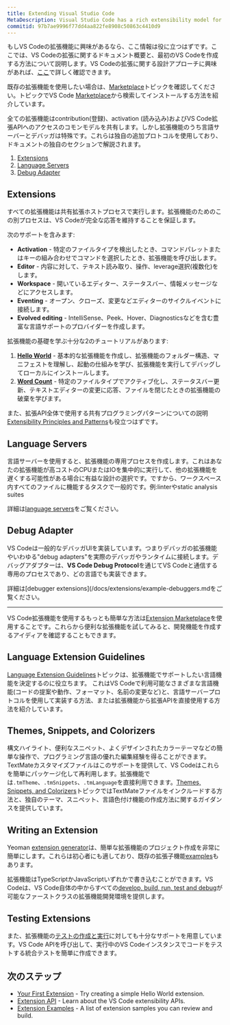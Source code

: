 ```yaml
---
title: Extending Visual Studio Code
MetaDescription: Visual Studio Code has a rich extensibility model for interacting with and adding to the tool.  Learn how to create your own extensions (plug-ins) for Visual Studio Code.
commitid: 97b7ae9996f77dd4aa822fe8908c50863c4410d9
---
```


もしVS Codeの拡張機能に興味があるなら、ここ情報は役に立つはずです。ここでは、VS Codeの拡張に関するドキュメント概要と、最初のVS Codeを作成する方法について説明します。VS Codeの拡張に関する設計アプローチに興味があれば、[ここ](/docs/extensionAPI/patterns-and-principles.md)で詳しく確認できます。

既存の拡張機能を使用したい場合は、[Marketplace](/docs/userguide/extension-gallery.md)トピックを確認してください。トピックでVS Code [Marketplace](https://marketplace.visualstudio.com/VSCode)から検索してインストールする方法を紹介しています。

全ての拡張機能はcontribution(登録)、activation (読み込み)およびVS Code拡張APIへのアクセスのコモンモデルを共有します。しかし拡張機能のうち言語サーバーとデバッガは特殊です。これらは独自の追加プロトコルを使用しており、ドキュメントの独自のセクションで解説されます。

1. [Extensions](#extensions)
2. [Language Servers](#language-servers)
3. [Debug Adapter](#debug-adapter)

## Extensions

すべての拡張機能は共有拡張ホストプロセスで実行します。拡張機能のためのこの別プロセスは、VS Codeが完全な応答を維持することを保証します。

次のサポートを含みます:

* **Activation** - 特定のファイルタイプを検出したとき、コマンドパレットまたはキーの組み合わせでコマンドを選択したとき、拡張機能を呼び出します。
* **Editor** - 内容に対して、テキスト読み取り、操作、leverage選択(複数化)をします。
* **Workspace** - 開いているエディター、ステータスバー、情報メッセージなどにアクセスします。
* **Eventing** - オープン、クローズ、変更などエディターのサイクルイベントに接続します。
* **Evolved editing** - IntelliSense、Peek、Hover、Diagnosticsなどを含む豊富な言語サポートのプロバイダーを作成します。

拡張機能の基礎を学ぶ十分な2のチュートリアルがあります:

1. **[Hello World](/docs/extensions/example-hello-world.md)** - 基本的な拡張機能を作成し、拡張機能のフォルダー構造、マニフェストを理解し、起動の仕組みを学び、拡張機能を実行してデバッグしてローカルにインストールします。
2. **[Word Count](/docs/extensions/example-word-count.md)** - 特定のファイルタイプでアクティブ化し、ステータスバー更新、テキストエディターの変更に応答、ファイルを閉じたときの拡張機能の破棄を学びます。

また、拡張API全体で使用する共有プログラミングパターンについての説明[Extensibility Principles and Patterns](/docs/extensionAPI/patterns-and-principles.md)も役立つはずです。

## Language Servers

言語サーバーを使用すると、拡張機能の専用プロセスを作成します。これはあなたの拡張機能が高コストのCPUまたはIOを集中的に実行して、他の拡張機能を遅くする可能性がある場合に有益な設計の選択です。ですから、ワークスペース内すべてのファイルに機能するタスクで一般的です。例:linterやstatic analysis suites

詳細は[language servers](/docs/extensions/example-language-server.md)をご覧ください。

## Debug Adapter

VS Codeは一般的なデバッガUIを実装しています。つまりデバッガの拡張機能やいわゆる"debug adapters"を実際のデバッガやランタイムに接続します。デバッグアダプターは、**VS Code Debug Protocol**を通じてVS Codeと通信する専用のプロセスであり、どの言語でも実装できます。

詳細は[debugger extensions](/docs/extensions/example-debuggers.mdをご覧ください。

---

VS Code拡張機能を使用するもっとも簡単な方法は[Extension Marketplace](/docs/userguide/extension-gallery.md)を使用することです。これらから便利な拡張機能を試してみると、開発機能を作成するアイディアを確認することもできます。

## Language Extension Guidelines

[Language Extension Guidelines](/docs/extensionAPI/language-support.md)トピックは、拡張機能でサポートしたい言語機能を決定するのに役立ちます。 これはVS Codeで利用可能なさまざまな言語機能(コードの提案や動作、フォーマット、名前の変更など)と、言語サーバープロトコルを使用して実装する方法、または拡張機能から拡張APIを直接使用する方法を紹介しています。

## Themes, Snippets, and Colorizers

構文ハイライト、便利なスニペット、よくデザインされたカラーテーマなどの簡単な操作で、プログラミング言語の優れた編集経験を得ることができます。TextMateカスタマイズファイルはこのサポートを提供して、VS Codeはこれらを簡単にパッケージ化して再利用します。拡張機能では`.tmTheme`、`.tmSnippets`、`.tmLanguage`を直接利用できます。[Themes, Snippets, and Colorizers](/docs/extensions/themes-snippets-colorizers.md)トピックではTextMateファイルをインクルードする方法と、独自のテーマ、スニペット、言語色付け機能の作成方法に関するガイダンスを提供しています。

## Writing an Extension

Yeoman [extension generator](/docs/extensions/yocode.md)は、簡単な拡張機能のプロジェクト作成を非常に簡単にします。これらは初心者にも適しており、既存の拡張子機能[examples](/docs/extensions/samples.md)もあります。

拡張機能はTypeScriptかJavaScriptいずれかで書き込むことができます。VS Codeは、VS Code自体の中からすべての[develop, build, run, test and debug](/docs/extensions/debugging-extensions.md)が可能なファーストクラスの拡張機能開発環境を提供します。

## Testing Extensions

また、拡張機能の[テストの作成と実行](/docs/extensions/testing-extensions.md)に対しても十分なサポートを用意しています。VS Code APIを呼び出して、実行中のVS Codeインスタンスでコードをテストする統合テストを簡単に作成できます。

## 次のステップ

* [Your First Extension](/docs/extensions/example-hello-world.md) - Try creating a simple Hello World extension.
* [Extension API](/docs/extensionAPI/overview.md) - Learn about the VS Code extensibility APIs.
* [Extension Examples](/docs/extensions/samples.md) - A list of extension samples you can review and build.
